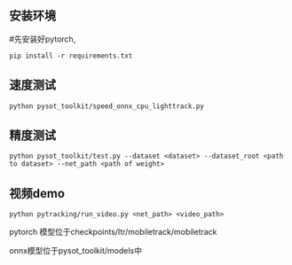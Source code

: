 ## 安装环境

#先安装好pytorch,

`pip install -r requirements.txt`

## 速度测试

`python pysot_toolkit/speed_onnx_cpu_lighttrack.py`

## 精度测试

`python pysot_toolkit/test.py --dataset <dataset> --dataset_root <path to dataset> --net_path <path of weight> `

## 视频demo

`python pytracking/run_video.py <net_path> <video_path>`



pytorch 模型位于checkpoints/ltr/mobiletrack/mobiletrack

onnx模型位于pysot_toolkit/models中